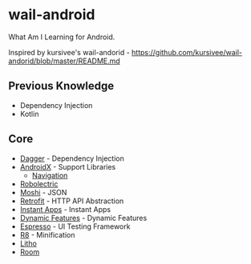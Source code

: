 # wail-android
What Am I Learning for Android.

Inspired by kursivee's wail-andorid - https://github.com/kursivee/wail-andorid/blob/master/README.md

## Previous Knowledge
* Dependency Injection
* Kotlin

## Core
* [Dagger](https://github.com/google/dagger) - Dependency Injection
* [AndroidX](https://developer.android.com/jetpack/androidx/) - Support Libraries
  * [Navigation](https://developer.android.com/topic/libraries/architecture/navigation/)
* [Robolectric](http://robolectric.org/)
* [Moshi](https://github.com/square/moshi) - JSON
* [Retrofit](https://github.com/square/retrofit) - HTTP API Abstraction
* [Instant Apps](https://developer.android.com/topic/google-play-instant/) - Instant Apps
* [Dynamic Features](https://developer.android.com/studio/projects/dynamic-delivery) - Dynamic Features
* [Espresso](https://developer.android.com/training/testing/espresso/) - UI Testing Framework
* [R8](https://android-developers.googleblog.com/2018/11/r8-new-code-shrinker-from-google-is.html) - Minification
* [Litho](https://fblitho.com/)
* [Room](https://developer.android.com/topic/libraries/architecture/room)
